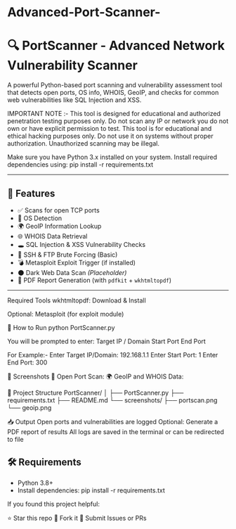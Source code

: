 # Advanced-Port-Scanner-
# 🔍 PortScanner - Advanced Network Vulnerability Scanner

A powerful Python-based port scanning and vulnerability assessment tool that detects open ports, OS info, WHOIS, GeoIP, and checks for common web vulnerabilities like SQL Injection and XSS.

IMPORTANT NOTE :- This tool is designed for educational and authorized penetration testing purposes only. Do not scan any IP or network you do not own or have explicit permission to test.
This tool is for educational and ethical hacking purposes only. Do not use it on systems without proper authorization. Unauthorized scanning may be illegal.

Make sure you have Python 3.x installed on your system.
Install required dependencies using:
pip install -r requirements.txt


---

## 📌 Features

- ✅ Scans for open TCP ports
- 🧠 OS Detection
- 🌍 GeoIP Information Lookup
- 🌐 WHOIS Data Retrieval
- 🕳️ SQL Injection & XSS Vulnerability Checks
- 🔐 SSH & FTP Brute Forcing (Basic)
- 💣 Metasploit Exploit Trigger (if installed)
- 🌑 Dark Web Data Scan *(Placeholder)*
- 📄 PDF Report Generation (with `pdfkit` + `wkhtmltopdf`)

---
Required Tools
wkhtmltopdf: Download & Install

Optional: Metasploit (for exploit module)


🚀 How to Run
python PortScanner.py

You will be prompted to enter:
Target IP / Domain
Start Port
End Port

For Example:-
Enter Target IP/Domain: 192.168.1.1
Enter Start Port: 1
Enter End Port: 300

📸 Screenshots
🎯 Open Port Scan:
🌍 GeoIP and WHOIS Data:

📂 Project Structure
PortScanner/
│
├── PortScanner.py
├── requirements.txt
├── README.md
└── screenshots/
    ├── portscan.png
    └── geoip.png

    
📥 Output
Open ports and vulnerabilities are logged
Optional: Generate a PDF report of results
All logs are saved in the terminal or can be redirected to file



## 🛠️ Requirements

- Python 3.8+
- Install dependencies:
pip install -r requirements.txt



If you found this project helpful:

⭐ Star this repo
🍴 Fork it
🐛 Submit Issues or PRs

